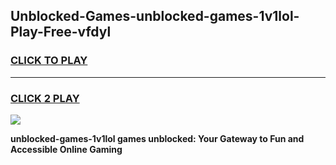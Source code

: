 
## Unblocked-Games-unblocked-games-1v1lol-Play-Free-vfdyl
<h3>
<a href="https://premium76.site?title=unblocked-games-1v1lol&ref=24M">CLICK TO PLAY</a></h3>
<hr>

<h3>
<a href="https://premium76.site?title=unblocked-games-1v1lol&ref=24M">CLICK 2 PLAY</a>
  
</h3>

<a href="https://premium76.site?title=unblocked-games-1v1lol&ref=24M"><img src="https://clearcache.store/games.png"></a>


**unblocked-games-1v1lol games unblocked: Your Gateway to Fun and Accessible Online Gaming**
